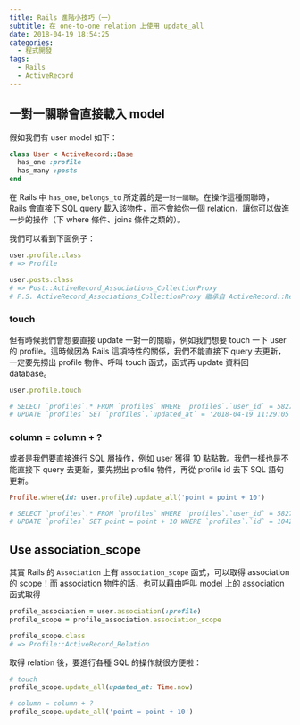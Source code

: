 ```yaml
---
title: Rails 進階小技巧（一）
subtitle: 在 one-to-one relation 上使用 update_all
date: 2018-04-19 18:54:25
categories:
  - 程式開發
tags:
  - Rails
  - ActiveRecord
---
```


## 一對一關聯會直接載入 model

假如我們有 user model 如下：

```rb
class User < ActiveRecord::Base
  has_one :profile
  has_many :posts
end
```

在 Rails 中 `has_one`, `belongs_to` 所定義的是`一對一關聯`。在操作這種關聯時，Rails 會直接下 SQL query 載入該物件，而不會給你一個 relation，讓你可以做進一步的操作（下 where 條件、joins 條件之類的）。

我們可以看到下面例子：


```rb
user.profile.class
# => Profile

user.posts.class
# => Post::ActiveRecord_Associations_CollectionProxy 
# P.S. ActiveRecord_Associations_CollectionProxy 繼承自 ActiveRecord::Relation
```

### touch
但有時候我們會想要直接 update 一對一的關聯，例如我們想要 touch 一下 user 的 profile。這時候因為 Rails 這項特性的關係，我們不能直接下 query 去更新，一定要先撈出 profile 物件、呼叫 touch 函式，函式再 update 資料回 database。

```rb
user.profile.touch

# SELECT `profiles`.* FROM `profiles` WHERE `profiles`.`user_id` = 5827 LIMIT 1
# UPDATE `profiles` SET `profiles`.`updated_at` = '2018-04-19 11:29:05' WHERE `profiles`.`id` = 1042936
```

### column = column + ?
或者是我們要直接進行 SQL 層操作，例如 user 獲得 10 點點數。我們一樣也是不能直接下 query 去更新，要先撈出 profile 物件，再從 profile id 去下 SQL 語句更新。
```rb
Profile.where(id: user.profile).update_all('point = point + 10')

# SELECT `profiles`.* FROM `profiles` WHERE `profiles`.`user_id` = 5827 LIMIT 1
# UPDATE `profiles` SET point = point + 10 WHERE `profiles`.`id` = 1042936
```


## Use association_scope

其實 Rails 的 `Association` 上有 `association_scope` 函式，可以取得 association 的 scope！而 association 物件的話，也可以藉由呼叫 model 上的 association 函式取得

```rb
profile_association = user.association(:profile)
profile_scope = profile_association.association_scope

profile_scope.class
# => Profile::ActiveRecord_Relation
```

取得 relation 後，要進行各種 SQL 的操作就很方便啦：

```rb
# touch
profile_scope.update_all(updated_at: Time.now)

# column = column + ?
profile_scope.update_all('point = point + 10')
```



